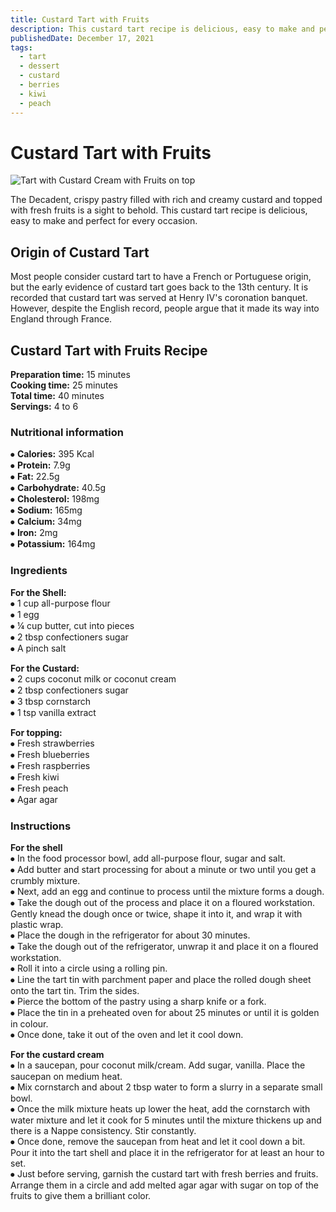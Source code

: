 ```yaml
---
title: Custard Tart with Fruits
description: This custard tart recipe is delicious, easy to make and perfect for every occasion.
publishedDate: December 17, 2021
tags:
  - tart
  - dessert
  - custard
  - berries
  - kiwi
  - peach
---
```


# Custard Tart with Fruits

![Tart with Custard Cream with Fruits on top](/custardberries.jpg "image")

The Decadent, crispy pastry filled with rich and creamy custard and topped with fresh fruits is a sight to behold. This custard tart recipe is delicious, easy to make and perfect for every occasion.

## Origin of Custard Tart

Most people consider custard tart to have a French or Portuguese origin, but the early evidence of custard tart goes back to the 13th century. It is recorded that custard tart was served at Henry IV&#39;s coronation banquet. However, despite the English record, people argue that it made its way into England through France.

## Custard Tart with Fruits Recipe

**Preparation time:** 15 minutes  
**Cooking time:** 25 minutes  
**Total time:** 40 minutes  
**Servings:** 4 to 6

### Nutritional information

⦁ **Calories:** 395 Kcal  
⦁ **Protein:** 7.9g  
⦁ **Fat:** 22.5g  
⦁ **Carbohydrate:** 40.5g  
⦁ **Cholesterol:** 198mg  
⦁ **Sodium:** 165mg  
⦁ **Calcium:** 34mg  
⦁ **Iron:** 2mg  
⦁ **Potassium:** 164mg

### Ingredients

**For the Shell:**  
⦁ 1 cup all-purpose flour  
⦁ 1 egg  
⦁ ¼ cup butter, cut into pieces  
⦁ 2 tbsp confectioners sugar  
⦁ A pinch salt

**For the Custard:**  
⦁ 2 cups coconut milk or coconut cream  
⦁ 2 tbsp confectioners sugar  
⦁ 3 tbsp cornstarch  
⦁ 1 tsp vanilla extract

**For topping:**  
⦁ Fresh strawberries  
⦁ Fresh blueberries  
⦁ Fresh raspberries  
⦁ Fresh kiwi  
⦁ Fresh peach  
⦁ Agar agar

### Instructions

**For the shell**  
⦁ In the food processor bowl, add all-purpose flour, sugar and salt.  
⦁ Add butter and start processing for about a minute or two until you get a crumbly mixture.  
⦁ Next, add an egg and continue to process until the mixture forms a dough.  
⦁ Take the dough out of the process and place it on a floured workstation. Gently knead the dough once or twice, shape it into it, and wrap it with plastic wrap.  
⦁ Place the dough in the refrigerator for about 30 minutes.  
⦁ Take the dough out of the refrigerator, unwrap it and place it on a floured workstation.  
⦁ Roll it into a circle using a rolling pin.  
⦁ Line the tart tin with parchment paper and place the rolled dough sheet onto the tart tin. Trim the sides.  
⦁ Pierce the bottom of the pastry using a sharp knife or a fork.  
⦁ Place the tin in a preheated oven for about 25 minutes or until it is golden in colour.  
⦁ Once done, take it out of the oven and let it cool down.

**For the custard cream**  
⦁ In a saucepan, pour coconut milk/cream. Add sugar, vanilla. Place the saucepan on medium heat.  
⦁ Mix cornstarch and about 2 tbsp water to form a slurry in a separate small bowl.  
⦁ Once the milk mixture heats up lower the heat, add the cornstarch with water mixture and let it cook for 5 minutes until the mixture thickens up and there is a Nappe consistency. Stir constantly.  
⦁ Once done, remove the saucepan from heat and let it cool down a bit. Pour it into the tart shell and place it in the refrigerator for at least an hour to set.  
⦁ Just before serving, garnish the custard tart with fresh berries and fruits. Arrange them in a circle and add melted agar agar with sugar on top of the fruits to give them a brilliant color.
